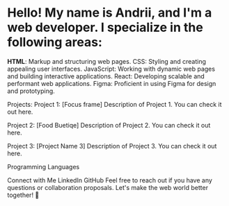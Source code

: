 

<h1> Hello! My name is Andrii, and I'm a web developer. I specialize in the following areas:</h1>

<b>HTML</b>: Markup and structuring web pages.
CSS: Styling and creating appealing user interfaces.
JavaScript: Working with dynamic web pages and building interactive applications.
React: Developing scalable and performant web applications.
Figma: Proficient in using Figma for design and prototyping.


Projects:
Project 1: [Focus frame]
Description of Project 1. You can check it out here.


Project 2: [Food Buetiqe]
Description of Project 2. You can check it out here.


Project 3: [Project Name 3]
Description of Project 3. You can check it out here.


Programming Languages

Connect with Me
LinkedIn
GitHub
Feel free to reach out if you have any questions or collaboration proposals. Let's make the web world better together! 🚀
